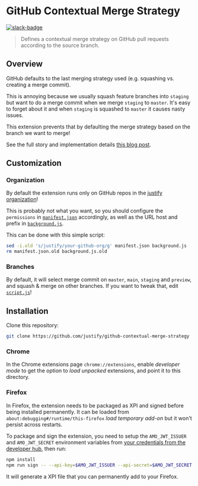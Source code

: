 # GitHub Contextual Merge Strategy

[slack-badge]: https://img.shields.io/badge/Slack-justify%20Developers-blue?logo=slack

[![slack-badge]](https://join.slack.com/t/justifydevelopers/shared_invite/zt-yw7hlyzp-EQuO3QvdiBlH9Tz2KZg5MQ)

> Defines a contextual merge strategy on GitHub pull requests according to the source branch.

## Overview

GitHub defaults to the last merging strategy used (e.g. squashing vs.
creating a merge commit).

This is annoying because we usually squash feature branches into
`staging` but want to do a merge commit when we merge `staging` to
`master`. It's easy to forget about it and when `staging` is squashed to
`master` it causes nasty issues.

This extension prevents that by defaulting the merge strategy based on
the branch we want to merge!

See the full story and implementation details
[this blog post](https://hookdeck.com/blog/post/building-chrome-extension-disable-squash-and-merge-github-branches).

## Customization

### Organization

By default the extension runs only on GitHub repos in the [justify organization](https://github.com/justify)!

This is probably not what you want, so you should configure the
`permissions` in [`manifest.json`](manifest.json) accordingly, as well
as the URL host and prefix in [`background.js`](background.js).

This can be done with this simple script:

```sh
sed -i.old 's/justify/your-github-org/g' manifest.json background.js
rm manifest.json.old background.js.old
```

### Branches

By default, it will select merge commit on `master`, `main`, `staging`
and `preview`, and squash & merge on other branches. If you want to tweak
that, edit [`script.js`](script.js)!

## Installation

Clone this repository:

```sh
git clone https://github.com/justify/github-contextual-merge-strategy
```

### Chrome

In the Chrome extensions page `chrome://extensions`, enable _developer
mode_ to get the option to _load unpacked_ extensions, and point it to
this directory.

### Firefox

In Firefox, the extension needs to be packaged as XPI and signed before
being installed permanently. It can be loaded from
`about:debugging#/runtime/this-firefox` _load temporary add-on_ but it
won't persist across restarts.

To package and sign the extension, you need to setup the
`AMO_JWT_ISSUER` and `AMO_JWT_SECRET` environment variables from
[your credentials from the developer hub](https://addons.mozilla.org/developers/addon/api/key/),
then run:

```sh
npm install
npm run sign -- --api-key=$AMO_JWT_ISSUER --api-secret=$AMO_JWT_SECRET
```

It will generate a XPI file that you can permanently add to your
Firefox.
